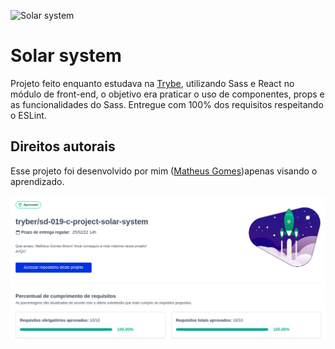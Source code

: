 ![Solar system](ss.gif)

# Solar system
Projeto feito enquanto estudava na [Trybe](https://www.betrybe.com/), utilizando Sass e React no módulo de front-end, o objetivo era praticar o uso de componentes, props e as funcionalidades do Sass. Entregue com 100% dos requisitos respeitando o ESLint.

## Direitos autorais

Esse projeto foi desenvolvido por mim ([Matheus Gomes](https://www.linkedin.com/in/matheusgb/))apenas visando o aprendizado.

![100%](100.png)
